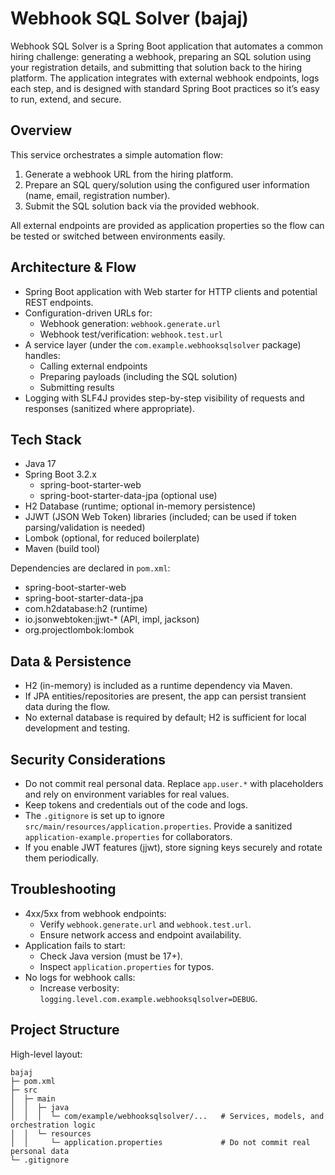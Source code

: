 # Webhook SQL Solver (bajaj)

Webhook SQL Solver is a Spring Boot application that automates a common hiring challenge: generating a webhook, preparing an SQL solution using your registration details, and submitting that solution back to the hiring platform. The application integrates with external webhook endpoints, logs each step, and is designed with standard Spring Boot practices so it’s easy to run, extend, and secure.

## Overview

This service orchestrates a simple automation flow:
1. Generate a webhook URL from the hiring platform.
2. Prepare an SQL query/solution using the configured user information (name, email, registration number).
3. Submit the SQL solution back via the provided webhook.

All external endpoints are provided as application properties so the flow can be tested or switched between environments easily.

## Architecture & Flow

- Spring Boot application with Web starter for HTTP clients and potential REST endpoints.
- Configuration-driven URLs for:
  - Webhook generation: `webhook.generate.url`
  - Webhook test/verification: `webhook.test.url`
- A service layer (under the `com.example.webhooksqlsolver` package) handles:
  - Calling external endpoints
  - Preparing payloads (including the SQL solution)
  - Submitting results
- Logging with SLF4J provides step-by-step visibility of requests and responses (sanitized where appropriate).

## Tech Stack

- Java 17
- Spring Boot 3.2.x
  - spring-boot-starter-web
  - spring-boot-starter-data-jpa (optional use)
- H2 Database (runtime; optional in-memory persistence)
- JJWT (JSON Web Token) libraries (included; can be used if token parsing/validation is needed)
- Lombok (optional, for reduced boilerplate)
- Maven (build tool)

Dependencies are declared in `pom.xml`:
- spring-boot-starter-web
- spring-boot-starter-data-jpa
- com.h2database:h2 (runtime)
- io.jsonwebtoken:jjwt-* (API, impl, jackson)
- org.projectlombok:lombok

## Data & Persistence

- H2 (in-memory) is included as a runtime dependency via Maven.
- If JPA entities/repositories are present, the app can persist transient data during the flow.
- No external database is required by default; H2 is sufficient for local development and testing.

## Security Considerations

- Do not commit real personal data. Replace `app.user.*` with placeholders and rely on environment variables for real values.
- Keep tokens and credentials out of the code and logs.
- The `.gitignore` is set up to ignore `src/main/resources/application.properties`. Provide a sanitized `application-example.properties` for collaborators.
- If you enable JWT features (jjwt), store signing keys securely and rotate them periodically.

## Troubleshooting

- 4xx/5xx from webhook endpoints:
  - Verify `webhook.generate.url` and `webhook.test.url`.
  - Ensure network access and endpoint availability.
- Application fails to start:
  - Check Java version (must be 17+).
  - Inspect `application.properties` for typos.
- No logs for webhook calls:
  - Increase verbosity: `logging.level.com.example.webhooksqlsolver=DEBUG`.

## Project Structure

High-level layout:

```
bajaj
├─ pom.xml
├─ src
│  ├─ main
│  │  ├─ java
│  │  │  └─ com/example/webhooksqlsolver/...   # Services, models, and orchestration logic
│  │  └─ resources
│  │     └─ application.properties             # Do not commit real personal data
└─ .gitignore
```
